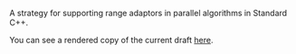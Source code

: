 A strategy for supporting range adaptors in parallel algorithms in Standard C++.

You can see a rendered copy of the current draft [here](https://brycelelbach.github.io/wg21_p3159_cpp_range_adaptors_and_parallel_algorithms/cpp_range_adaptors_and_parallel_algorithms.html).

